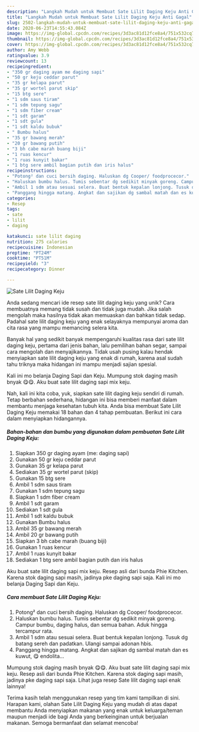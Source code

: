```yaml
---
description: "Langkah Mudah untuk Membuat Sate Lilit Daging Keju Anti Gagal"
title: "Langkah Mudah untuk Membuat Sate Lilit Daging Keju Anti Gagal"
slug: 2502-langkah-mudah-untuk-membuat-sate-lilit-daging-keju-anti-gagal
date: 2020-06-23T14:55:43.084Z
image: https://img-global.cpcdn.com/recipes/3d3ac81d12fce8a4/751x532cq70/sate-lilit-daging-keju-foto-resep-utama.jpg
thumbnail: https://img-global.cpcdn.com/recipes/3d3ac81d12fce8a4/751x532cq70/sate-lilit-daging-keju-foto-resep-utama.jpg
cover: https://img-global.cpcdn.com/recipes/3d3ac81d12fce8a4/751x532cq70/sate-lilit-daging-keju-foto-resep-utama.jpg
author: Amy Webb
ratingvalue: 3.9
reviewcount: 13
recipeingredient:
- "350 gr daging ayam me daging sapi"
- "50 gr keju ceddar parut"
- "35 gr kelapa parut"
- "35 gr wortel parut skip"
- "15 btg sere"
- "1 sdm saus tiram"
- "1 sdm tepung sagu"
- "1 sdm fiber cream"
- "1 sdt garam"
- "1 sdt gula"
- "1 sdt kaldu bubuk"
- " Bumbu halus"
- "35 gr bawang merah"
- "20 gr bawang putih"
- "3 bh cabe marah buang biji"
- "1 ruas kencur"
- "1 ruas kunyit bakar"
- "1 btg sere ambil bagian putih dan iris halus"
recipeinstructions:
- "Potong² dan cuci bersih daging. Haluskan dg Cooper/ foodprocecor."
- "Haluskan bumbu halus. Tumis sebentar dg sedikit minyak goreng. Campur bumbu, daging halus, dan semua bahan. Aduk hingga tercampur rata."
- "Ambil 1 sdm atau sesuai selera. Buat bentuk kepalan lonjong. Tusuk dg batang sereh dan padatkan. Ulangi sampai adonan hbis."
- "Panggang hingga matang. Angkat dan sajikan dg sambal matah dan es kuwut, 😋 endolita..."
categories:
- Resep
tags:
- sate
- lilit
- daging

katakunci: sate lilit daging 
nutrition: 275 calories
recipecuisine: Indonesian
preptime: "PT24M"
cooktime: "PT51M"
recipeyield: "3"
recipecategory: Dinner

---
```



![Sate Lilit Daging Keju](https://img-global.cpcdn.com/recipes/3d3ac81d12fce8a4/751x532cq70/sate-lilit-daging-keju-foto-resep-utama.jpg)

Anda sedang mencari ide resep sate lilit daging keju yang unik? Cara membuatnya memang tidak susah dan tidak juga mudah. Jika salah mengolah maka hasilnya tidak akan memuaskan dan bahkan tidak sedap. Padahal sate lilit daging keju yang enak selayaknya mempunyai aroma dan cita rasa yang mampu memancing selera kita.

Banyak hal yang sedikit banyak mempengaruhi kualitas rasa dari sate lilit daging keju, pertama dari jenis bahan, lalu pemilihan bahan segar, sampai cara mengolah dan menyajikannya. Tidak usah pusing kalau hendak menyiapkan sate lilit daging keju yang enak di rumah, karena asal sudah tahu triknya maka hidangan ini mampu menjadi sajian spesial.

Kali ini mo belanja Daging Sapi dan Keju. Mumpung stok daging masih bnyak 😋😋. Aku buat sate lilit daging sapi mix keju.


Nah, kali ini kita coba, yuk, siapkan sate lilit daging keju sendiri di rumah. Tetap berbahan sederhana, hidangan ini bisa memberi manfaat dalam membantu menjaga kesehatan tubuh kita. Anda bisa membuat Sate Lilit Daging Keju memakai 18 bahan dan 4 tahap pembuatan. Berikut ini cara dalam menyiapkan hidangannya.

<!--inarticleads1-->

##### Bahan-bahan dan bumbu yang digunakan dalam pembuatan Sate Lilit Daging Keju:

1. Siapkan 350 gr daging ayam (me: daging sapi)
1. Gunakan 50 gr keju ceddar parut
1. Gunakan 35 gr kelapa parut
1. Sediakan 35 gr wortel parut (skip)
1. Gunakan 15 btg sere
1. Ambil 1 sdm saus tiram
1. Gunakan 1 sdm tepung sagu
1. Siapkan 1 sdm fiber cream
1. Ambil 1 sdt garam
1. Sediakan 1 sdt gula
1. Ambil 1 sdt kaldu bubuk
1. Gunakan  Bumbu halus
1. Ambil 35 gr bawang merah
1. Ambil 20 gr bawang putih
1. Siapkan 3 bh cabe marah (buang biji)
1. Gunakan 1 ruas kencur
1. Ambil 1 ruas kunyit bakar
1. Sediakan 1 btg sere ambil bagian putih dan iris halus


Aku buat sate lilit daging sapi mix keju. Resep asli dari bunda Phie Kitchen. Karena stok daging sapi masih, jadinya pke daging sapi saja. Kali ini mo belanja Daging Sapi dan Keju. 

<!--inarticleads2-->

##### Cara membuat Sate Lilit Daging Keju:

1. Potong² dan cuci bersih daging. Haluskan dg Cooper/ foodprocecor.
1. Haluskan bumbu halus. Tumis sebentar dg sedikit minyak goreng. Campur bumbu, daging halus, dan semua bahan. Aduk hingga tercampur rata.
1. Ambil 1 sdm atau sesuai selera. Buat bentuk kepalan lonjong. Tusuk dg batang sereh dan padatkan. Ulangi sampai adonan hbis.
1. Panggang hingga matang. Angkat dan sajikan dg sambal matah dan es kuwut, 😋 endolita...


Mumpung stok daging masih bnyak 😋😋. Aku buat sate lilit daging sapi mix keju. Resep asli dari bunda Phie Kitchen. Karena stok daging sapi masih, jadinya pke daging sapi saja. Lihat juga resep Sate lilit daging sapi enak lainnya! 

Terima kasih telah menggunakan resep yang tim kami tampilkan di sini. Harapan kami, olahan Sate Lilit Daging Keju yang mudah di atas dapat membantu Anda menyiapkan makanan yang enak untuk keluarga/teman maupun menjadi ide bagi Anda yang berkeinginan untuk berjualan makanan. Semoga bermanfaat dan selamat mencoba!
